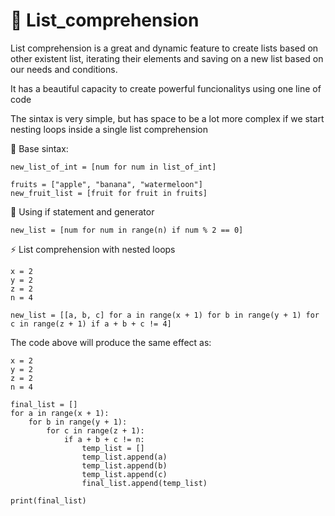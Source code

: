 # &#128013; List_comprehension

List comprehension is a great and dynamic feature to create lists based on other existent list, iterating their elements and saving on a new list based on our needs and conditions.

It has a beautiful capacity to create powerful funcionalitys using one line of code

The sintax is very simple, but has space to be a lot more complex if we start nesting loops inside a single list comprehension

 

&#128209; Base sintax:
  
    new_list_of_int = [num for num in list_of_int]
    
    fruits = ["apple", "banana", "watermeloon"]
    new_fruit_list = [fruit for fruit in fruits]
    
    
&#128272; Using if statement and generator

    new_list = [num for num in range(n) if num % 2 == 0]
    
    
&#9889; List comprehension with nested loops

    x = 2
    y = 2
    z = 2
    n = 4
    
    new_list = [[a, b, c] for a in range(x + 1) for b in range(y + 1) for c in range(z + 1) if a + b + c != 4]

The code above will produce the same effect as:

    x = 2
    y = 2
    z = 2
    n = 4

    final_list = []
    for a in range(x + 1):
        for b in range(y + 1):
            for c in range(z + 1):
                if a + b + c != n:
                    temp_list = []
                    temp_list.append(a)
                    temp_list.append(b)
                    temp_list.append(c)
                    final_list.append(temp_list)

    print(final_list)

            
